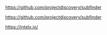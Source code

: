 https://github.com/projectdiscovery/subfinder

https://github.com/projectdiscovery/subfinder

https://intelx.io/

